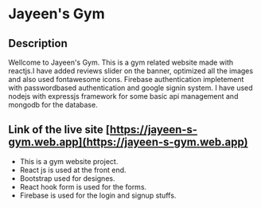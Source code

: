 # Jayeen's Gym  
## Description  
Wellcome to Jayeen's Gym. This is a gym related website made with reactjs.I have added reviews slider on the banner, optimized all the images and also used fontawesome icons. Firebase authentication impletement with passwordbased authentication and google signin system. I have used nodejs with expressjs framework for some basic api management and mongodb for the database.

## Link of the live site [https://jayeen-s-gym.web.app](https://jayeen-s-gym.web.app) 

- This is a gym website project.
- React js is used at the front end.
- Bootstrap used for designes.
- React hook form is used for the forms.
- Firebase is used for the login and signup stuffs.
